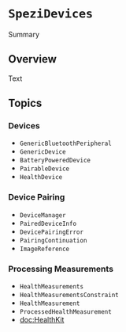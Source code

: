 # ``SpeziDevices``

<!--@START_MENU_TOKEN@-->Summary<!--@END_MENU_TOKEN@-->

<!--

This source file is part of the Stanford Spezi open-source project

SPDX-FileCopyrightText: 2024 Stanford University and the project authors (see CONTRIBUTORS.md)

SPDX-License-Identifier: MIT

-->

## Overview

<!--@START_MENU_TOKEN@-->Text<!--@END_MENU_TOKEN@-->

## Topics

### Devices

- ``GenericBluetoothPeripheral``
- ``GenericDevice``
- ``BatteryPoweredDevice``
- ``PairableDevice``
- ``HealthDevice``

### Device Pairing

- ``DeviceManager``
- ``PairedDeviceInfo``
- ``DevicePairingError``
- ``PairingContinuation``
- ``ImageReference``

### Processing Measurements

- ``HealthMeasurements``
- ``HealthMeasurementsConstraint``
- ``HealthMeasurement``
- ``ProcessedHealthMeasurement``
- <doc:HealthKit>
